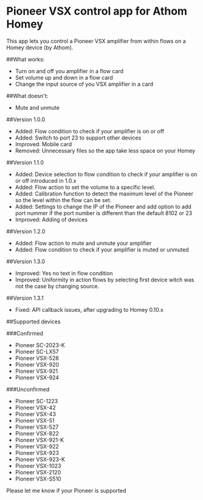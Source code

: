 # Pioneer VSX control app for Athom Homey

This app lets you control a Pioneer VSX amplifier from within flows on a Homey device (by Athom).

##What works:

* Turn on and off you amplifier in a flow card
* Set volume up and down in a flow card
* Change the input source of you VSX amplifier in a card

##What doesn't:

* Mute and unmute

##Version 1.0.0

* Added: Flow condition to check if your amplifier is on or off
* Added: Switch to port 23 to support other devices
* Improved: Mobile card
* Removed: Unnecessary files so the app take less space on your Homey

##Version 1.1.0

* Added: Device selection to flow condition to check if your amplifier is on or off introduced in 1.0.x
* Added: Flow action to set the volume to a specific level.
* Added: Calibration function to detect the maximum level of the Pioneer so the level within the flow can be set.
* Added: Settings to change the IP of the Pioneer and add option to add port nummer if the port number is different than the default 8102 or 23
* Improved: Adding of devices

##Version 1.2.0

* Added: Flow action to mute and unmute your amplifier
* Added: Flow condition to check if your amplifier is muted or unmuted

##Version 1.3.0

* Improved: Yes no text in flow condition
* Improved: Uniformity in action flows by selecting first device witch was not the case by changing source.

##Version 1.3.1

* Fixed: API callback issues, after upgrading to Homey 0.10.x

##Supported devices

###Confirmed
* Pioneer SC-2023-K
* Pioneer SC-LX57
* Pioneer VSX-528
* Pioneer VSX-920
* Pioneer VSX-921
* Pioneer VSX-924

###Unconfirmed
* Pioneer SC-1223
* Pioneer VSX-42
* Pioneer VSX-43
* Pioneer VSX-51
* Pioneer VSX-527
* Pioneer VSX-822
* Pioneer VSX-921-K
* Pioneer VSX-922
* Pioneer VSX-923
* Pioneer VSX-923-K
* Pioneer VSX-1023
* Pioneer VSX-2120
* Pioneer VSX-S510

Please let me know if your Pioneer is supported
